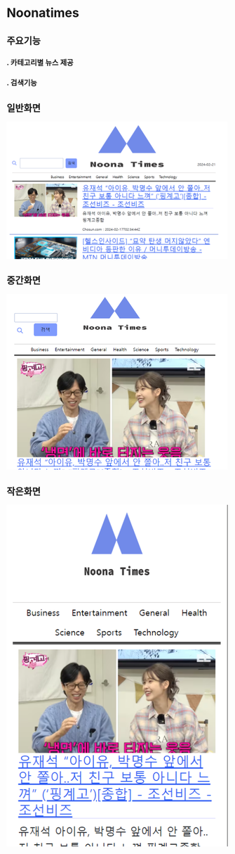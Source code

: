 # Noonatimes


## 주요기능

### . 카테고리별 뉴스 제공

### . 검색기능



## 일반화면

![일반화면](capture02.png)



## 중간화면

![중간화면](capture03.png)



## 작은화면

![작은화면](capture01.png)